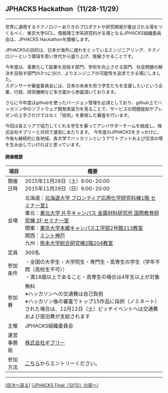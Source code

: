## JPHACKS Hackathon（11/28-11/29）
***
世界に通用するテクノロジーありきのプロダクトや研究開発が輩出される場をつくるべく、東京大学GCL、情報理工学系研究科が主導となるJPHACKS組織委員会は、JPHACKS Hackathonを開催します。  

JPHACKSの目的は、日本が海外に遅れをとっているエンジニアリング、テクノロジーという領域を若い世代から盛り上げ、発展させることです。

今年度は、事業化して起業を目指す部門、学術を向上させる部門、社会問題の解決を目指す部門の3つに分け、よりエンジニアの可能性を追求できる場にしました。  
スポンサーや審査委員会には、日本の未来を担う学生たちを支援したいという企業、行政、研究機関など多方面から参画頂いております。  

さらに今年度はgithubを使ったバージョン管理を必須としており、github上でハッカソン中のソフトウェア開発実装力を見ることで、サービスの問題提起やプレゼンの上手さだけではなく「技術」を重視した審査を行います。  

今回は各エリアで協力してくれる学生を募ってアンバサダーチームを結成し、株式会社ギブリーと共同で運営にあたります。  今年度のJPHACKSをきっかけに、今後も継続的に各地域、各大学でハッカソンというアウトプットおよび交流の場を生み出していければと思っています。


#### 開催概要

|項目|概要|
|---|---|
|開催日時|2015年11月28日（土）9:00-20:00<br>2015年11月29日（日）9:00-20:00|
|会場|北海道：[北海道大学 フロンティア応用化学研究科棟1階 セミナー室1](http://www.eng.hokudai.ac.jp/access/)<br>東北：[東北大学 片平キャンパス 金属材料研究所 国際教育研究棟 2F セミナー室](http://www.tohoku.ac.jp/japanese/)<br>関東：[東京大学本郷キャンパス工学部2号館213教室](http://www.u-tokyo.ac.jp/campusmap/map01_02_j.html)<br>関西：[ミント神戸](http://mint-kobe.jp/access/)<br>九州：[熊本大学総合研究棟2階204教室](http://www.eng.kumamoto-u.ac.jp/faculty/faculty08.html)<br>|
|定員|300名|
|参加条件|・全国の大学生・大学院生・専門生・高専生の学生（学年不問（高校生不可））<br>・満18歳以上であること・高専生の場合は4年生以上が対象|
|参加費|無料<br>※ハッカソンへの交通費は自己負担<br>※ハッカソン後の審査でトップ15作品に採択（ノミネート）された場合は、12月12日（土）ピッチイベントへは交通費および宿泊費が支給されます|
|主催|JPHACKS組織委員会|
|運営事務局|[株式会社ギブリー](https://givery.co.jp/)|
|参加方法|[こちら](http://bit.ly/jphacks-entry)からエントリーください。|

--------------
[[目次へ戻る](../README.md)] [[JPHACKS Final（12/12）の部へ](final.md)]
